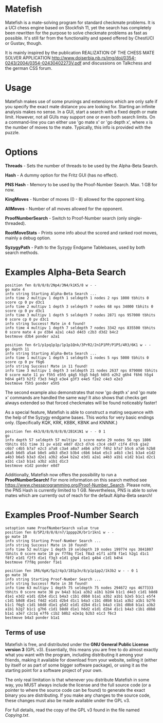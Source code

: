 # Matefish
Matefish is a mate-solving program for standard checkmate problems.
It is a UCI chess engine based on Stockfish 11, yet the search has completely been rewritten
for the purpose to solve checkmate problems as fast as possible.
It's still far from the functionality and speed offered by ChestUCI or Gustav, though.

It is mainly inspired by the publication REALIZATION OF THE CHESS MATE SOLVER APPLICATION
http://www.doiserbia.nb.rs/img/doi/0354-0243/2004/0354-02430402273V.pdf
and discussions on Talkchess and the german CSS forum.

# Usage
Matefish makes use of some prunings and extensions which are only safe if you specify the exact mate distance you are looking for. Starting an infinite analysis makes no sense.
In a GUI, start a search with a fixed depth or mate limit. However, not all GUIs may support one or even both search limits. On a command-line you can either use 'go mate x' or 'go depth x', where x is the number of moves to the mate.
Typically, this info is provided with the puzzle.

# Options
**Threads** - Sets the number of threads to be used by the Alpha-Beta Search.

**Hash** - A dummy option for the Fritz GUI (has no effect).

**PNS Hash** - Memory to be used by the Proof-Number Search. Max. 1 GB for now.

**KingMoves** - Number of moves (0 - 8) allowed for the opponent king.

**AllMoves** - Number of all moves allowed for the opponent.

**ProofNumberSearch** - Switch to Proof-Number search (only single-threaded).

**RootMoveStats** - Prints some info about the scored and ranked root moves, mainly a debug option.

**SyzygyPath** - Path to the Syzygy Endgame Tablebases, used by both search methods.

# Examples Alpha-Beta Search
```
position fen 8/8/8/8/2Np4/3N4/k1K5/8 w - -
go mate 4
info string Starting Alpha-Beta Search ...
info time 2 multipv 1 depth 1 seldepth 1 nodes 2 nps 1000 tbhits 0 score cp 0 pv d3c1
info time 2 multipv 1 depth 3 seldepth 7 nodes 68 nps 34000 tbhits 0 score cp 0 pv d3c1
info time 3 multipv 1 depth 5 seldepth 7 nodes 2871 nps 957000 tbhits 0 score cp 0 pv d3c1
info string Success! Mate in 4 found!
info time 4 multipv 1 depth 7 seldepth 7 nodes 3342 nps 835500 tbhits 0 score mate 4 pv d3b4 a2a1 c4a3 d4d3 c2b3 d3d2 b4c2
bestmove d3b4 ponder a2a1

position fen 6r1/p1pq1p1p/1p1p1Qnk/3PrR2/2n1P1PP/P1P5/4R3/6K1 w - -
go depth 11
info string Starting Alpha-Beta Search ...
info time 1 multipv 1 depth 1 seldepth 1 nodes 5 nps 5000 tbhits 0 score cp 0 pv f6g6
info string Success! Mate in 11 found!
info time 3 multipv 1 depth 3 seldepth 21 nodes 2637 nps 879000 tbhits 0 score mate 11 pv f5h5 e5h5 g4g5 h5g5 h4g5 h6h5 e2h2 g6h4 f6h6 h5g4 h6h4 g4f3 h2f2 f3e3 h4g3 e3e4 g3f3 e4e5 f2e2 c4e3 e2e3
bestmove f5h5 ponder e5h5
```

The second example also demonstrates that now 'go depth x' and 'go mate x' commands are handled the same way!
It also shows that checks get always extended so that forced checkmates will be found noticeably faster!

As a special feature, Matefish is able to construct a mating sequence with the help of the Syzygy endgame bases.
This works for very basic endings only. (Specifically KQK, KRK, KBBK, KBNK and KNNNK.)

```
position fen 4k3/8/8/8/8/8/8/2B1K1N1 w - - 0 1
go
info depth 57 seldepth 57 multipv 1 score mate 29 nodes 56 nps 1806 tbhits 651 time 31 pv e1d2 e8d7 d2c3 d7c6 c3c4 c6d7 c1f4 d7c6 g1e2 c6b7 c4b5 b7a7 e2c3 a7a8 c3a4 a8a7 a4b6 a7b7 f4h2 b7a7 b5c6 a7a6 h2b8 a6a5 b6d5 a5a4 b8e5 a4b3 d5e3 b3b4 c6b6 b4a4 e5c3 a4b3 c3e1 b3a4 e1d2 a4b3 b6a5 b3a3 d2e1 a3b2 a5a4 b2a2 e3d1 a2a1 a4b3 a1b1 e1d2 b1a1 d2c1 a1b1 c1a3 b1a1 a3b2 a1b1 d1c3
bestmove e1d2 ponder e8d7

```

Additionally, Matefish now offers the possibility to run a **ProofNumberSearch!**
For more information on this search method see https://www.chessprogramming.org/Proof-Number_Search.
Please note, the PNS Hash is currently limited to 1 GB. Nevertheless, PNS is able to solve mates
which are currently out of reach for the default Alpha-Beta search!

# Examples Proof-Number Search
```
setoption name ProofNumberSearch value true
position fen 8/5P2/8/8/8/n7/1pppp2K/br1r1kn1 w - -
go mate 10
info string Starting Proof-Number Search ...
info string Success! Mate in 10 found!
info time 52 multipv 1 depth 19 seldepth 19 nodes 199774 nps 3841807 tbhits 0 score mate 10 pv f7f8q f1e1 f8a3 e1f1 a3f8 f1e1 h2g1 d1c1 f8f2 e1d1 f2f3 d1e1 f3g3 e1d1 g3g4 d1e1 g4b4 c1d1 b4h4
bestmove f7f8q ponder f1e1

position fen 1R6/6pK/5p2/4p3/1B1p3n/8/p1p1pp2/1k3b2 w - - 0 1
go mate 38
info string Starting Proof-Number Search ...
info string Success! Mate in 38 found!
info time 63 multipv 1 depth 75 seldepth 75 nodes 294672 nps 4677333 tbhits 0 score mate 38 pv b4a3 b1a1 a3b2 a1b1 b2d4 b1c1 d4e3 c1d1 b8d8 d1e1 e3d2 e1d1 d2b4 d1c1 b4a3 c1b1 d8b8 b1a1 a3b2 a1b1 b2e5 b1c1 e5f4 c1d1 b8d8 d1e1 f4d2 e1d1 d2b4 d1c1 b4a3 c1b1 d8b8 b1a1 a3b2 a1b1 b2f6 b1c1 f6g5 c1d1 b8d8 d1e1 g5d2 e1d1 d2b4 d1c1 b4a3 c1b1 d8b8 b1a1 a3b2 a1b1 b2g7 b1c1 g7h6 c1d1 b8d8 d1e1 h6d2 e1d1 d2b4 d1c1 b4a3 c1b1 d8b8 b1a1 a3e7 c2c1q e7f6 c1b2 b8b2 e2e1q b2b3 e1c3 f6c3
bestmove b4a3 ponder b1a1
```

## Terms of use

Matefish is free, and distributed under the **GNU General Public License version 3**
(GPL v3). Essentially, this means you are free to do almost exactly
what you want with the program, including distributing it among your
friends, making it available for download from your website, selling
it (either by itself or as part of some bigger software package), or
using it as the starting point for a software project of your own.

The only real limitation is that whenever you distribute Matefish in
some way, you MUST always include the license and the full source code
(or a pointer to where the source code can be found) to generate the 
exact binary you are distributing. If you make any changes to the
source code, these changes must also be made available under the GPL v3.

For full details, read the copy of the GPL v3 found in the file named
*Copying.txt*.
